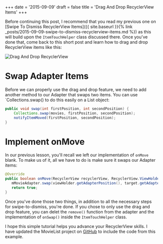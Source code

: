 +++
date = '2015-09-09'
draft = false
title = 'Drag And Drop RecyclerView Items'
+++

Before continuing this post, I recommend that you read my previous one on [Swipe To Dismiss RecyclerView Items]({{ site.baseurl }}{% link _posts/2015-09-09-swipe-to-dismiss-recyclerview-items.md %}) as this will build upon the `ItemTouchHelper` class discussed there. Once you've done that, come back to this short post and learn how to drag and drop RecyclerView items like this:

![Drag And Drop RecyclerView](/images/drag-and-drop.gif)

<!--more-->

# Swap Adapter Items

Before we can properly use the drag and drop feature, we need to add another method to our Adapter that swaps two items. You can use `Collections.swap() to do this easily on a List object:

```java
public void swap(int firstPosition, int secondPosition) {
    Collections.swap(movies, firstPosition, secondPosition);
    notifyItemMoved(firstPosition, secondPosition);
}
```

# Implement onMove

In our previous lesson, you'll recall we left our implementation of `onMove` blank. To make us of it, all we have to do is make sure it swaps our Adapter items:

```java
@Override
public boolean onMove(RecyclerView recyclerView, RecyclerView.ViewHolder viewHolder, RecyclerView.ViewHolder target) {
   mMovieAdapter.swap(viewHolder.getAdapterPosition(), target.getAdapterPosition());
   return true;
}
```

Once you've done those two things, in addition to all the necessary steps for swipe-to-dismiss, you're done. If you chose to only use the drag and drop feature, you can delet the `remove()` function from the adapter and the implementation of `onSwap()` inside the `ItemTouchHelper` class.

I hope this simple tutorial helps you advance your RecyclerView skills. I have updated the MovieList project on [GitHub](https://github.com/androidessence/SwipeToDismissSample) to include the code from this example.